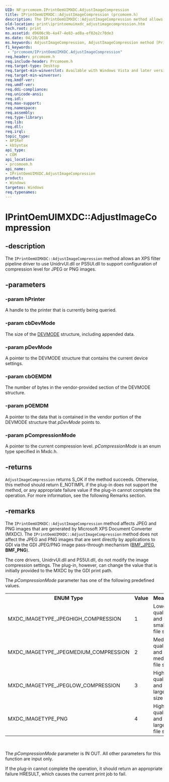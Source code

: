 ```yaml
---
UID: NF:prcomoem.IPrintOemUIMXDC.AdjustImageCompression
title: IPrintOemUIMXDC::AdjustImageCompression (prcomoem.h)
description: The IPrintOemUIMXDC::AdjustImageCompression method allows an XPS filter pipeline driver to use UnidrvUI.dll or PS5UI.dll to support configuration of compression level for JPEG or PNG images.
old-location: print\iprintoemuimxdc_adjustimagecompression.htm
tech.root: print
ms.assetid: d9606c9b-4a47-4e83-ad8a-ef82e2c70de3
ms.date: 04/20/2018
ms.keywords: AdjustImageCompression, AdjustImageCompression method [Print Devices], AdjustImageCompression method [Print Devices],IPrintOemUIMXDC interface, IPrintOemUIMXDC interface [Print Devices],AdjustImageCompression method, IPrintOemUIMXDC.AdjustImageCompression, IPrintOemUIMXDC::AdjustImageCompression, prcomoem/IPrintOemUIMXDC::AdjustImageCompression, print.iprintoemuimxdc_adjustimagecompression, print_unidrv-pscript_ui_a4a6182b-9471-473a-9c16-15f56dcddda5.xml
f1_keywords:
 - "prcomoem/IPrintOemUIMXDC.AdjustImageCompression"
req.header: prcomoem.h
req.include-header: Prcomoem.h
req.target-type: Desktop
req.target-min-winverclnt: Available with Windows Vista and later versions of Unidrvui.dll and Ps5ui.dll, which are redistributable. This method is also available for XPSDrv drivers in Microsoft Windows XP if you have installed the XPS Essentials Pack.
req.target-min-winversvr: 
req.kmdf-ver: 
req.umdf-ver: 
req.ddi-compliance: 
req.unicode-ansi: 
req.idl: 
req.max-support: 
req.namespace: 
req.assembly: 
req.type-library: 
req.lib: 
req.dll: 
req.irql: 
topic_type:
- APIRef
- kbSyntax
api_type:
- COM
api_location:
- prcomoem.h
api_name:
- IPrintOemUIMXDC.AdjustImageCompression
product:
- Windows
targetos: Windows
req.typenames: 
---
```


# IPrintOemUIMXDC::AdjustImageCompression


## -description


The <code>IPrintOemUIMXDC::AdjustImageCompression</code> method allows an XPS filter pipeline driver to use UnidrvUI.dll or PS5UI.dll to support configuration of compression level for JPEG or PNG images.


## -parameters




### -param hPrinter

A handle to the printer that is currently being queried.


### -param cbDevMode

The size of the <a href="https://docs.microsoft.com/windows/desktop/api/wingdi/ns-wingdi-_devicemodew">DEVMODE</a> structure, including appended data.


### -param pDevMode

A pointer to the DEVMODE structure that contains the current device settings.


### -param cbOEMDM

The number of bytes in the vendor-provided section of the DEVMODE structure.


### -param pOEMDM

A pointer to the data that is contained in the vendor portion of the DEVMODE structure that <i>pDevMode</i> points to.


### -param pCompressionMode

A pointer to the current compression level. <i>pCompressionMode</i> is an enum type specified in Mxdc.h.


## -returns



<code>AdjustImageCompression</code> returns S_OK if the method succeeds. Otherwise, this method should return E_NOTIMPL if the plug-in does not support the method, or any appropriate failure value if the plug-in cannot complete the operation. For more information, see the following Remarks section.




## -remarks



The <code>IPrintOemUIMXDC::AdjustImageCompression</code> method affects JPEG and PNG images that are generated by Microsoft XPS Document Converter (MXDC). The <code>IPrintOemUIMXDC::AdjustImageCompression</code> method does not affect the JPEG and PNG images that are sent directly by applications to GDI via the GDI JPEG/PNG image pass-through mechanism (<a href="https://docs.microsoft.com/windows/desktop/api/winddi/ns-winddi-tagdevinfo">BMF_JPEG</a>, <b>BMF_PNG</b>).

The core drivers, UnidrvUI.dll and PS5UI.dll, do not modify the image compression settings. The plug-in, however, can change the value that is initially provided to the MXDC by the GDI print path.

The <i>pCompressionMode</i> parameter has one of the following predefined values.

<table>
<tr>
<th>ENUM Type  </th>
<th>Value                    </th>
<th>Meaning</th>
</tr>
<tr>
<td>
MXDC_IMAGETYPE_JPEGHIGH_COMPRESSION

</td>
<td>
1                            

</td>
<td>
Lowest quality and smallest file size

</td>
</tr>
<tr>
<td>
MXDC_IMAGETYPE_JPEGMEDIUM_COMPRESSION

</td>
<td>
2                            

</td>
<td>
Medium quality and medium file size

</td>
</tr>
<tr>
<td>
MXDC_IMAGETYPE_JPEGLOW_COMPRESSION

</td>
<td>
3

</td>
<td>
High quality and large file size

</td>
</tr>
<tr>
<td>
MXDC_IMAGETYPE_PNG

</td>
<td>
4

</td>
<td>
Highest quality and largest file size

</td>
</tr>
</table>
 

The <i>pCompressionMode</i> parameter is IN OUT. All other parameters for this function are input only.

If the plug-in cannot complete the operation, it should return an appropriate failure HRESULT, which causes the current print job to fail.



